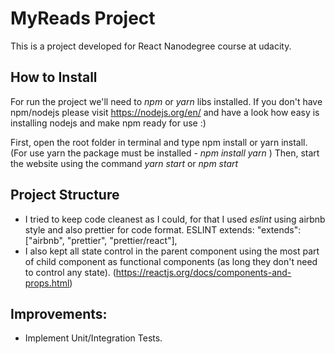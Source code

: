 # MyReads Project

This is a project developed for React Nanodegree course at udacity.

## How to Install

For run the project we'll need to <i>npm</i> or <i>yarn</i> libs installed. If you don't have npm/nodejs please visit https://nodejs.org/en/ and have a look how easy is installing nodejs and make npm ready for use :) 
     
First, open the root folder in terminal and type npm install or yarn install. (For use yarn the package must be installed - <i> npm install yarn </i>)
Then, start the website using the command <i>yarn start</i> or <i>npm start</i>

## Project Structure

- I tried to keep code cleanest as I could, for that I used <i>eslint</i> using airbnb style and also prettier for code format. ESLINT extends:  "extends": ["airbnb", "prettier", "prettier/react"],
- I also kept all state control in the parent component using the most part of child component as functional components (as long they don't need to control any state).  (https://reactjs.org/docs/components-and-props.html)


## Improvements:

- Implement Unit/Integration Tests.





